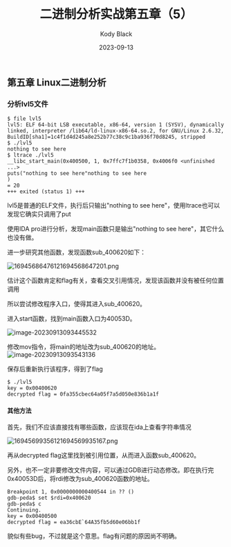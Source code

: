 ﻿---
layout:     post
title:      二进制分析实战第五章（5）
subtitle:   
date:       2023-09-13
author:     Kody Black
header-img: img/post-bg-normal.jpg
catalog: true
tags:
    - CTF
---

## 第五章 Linux二进制分析

### 分析lvl5文件

```
$ file lvl5
lvl5: ELF 64-bit LSB executable, x86-64, version 1 (SYSV), dynamically linked, interpreter /lib64/ld-linux-x86-64.so.2, for GNU/Linux 2.6.32, BuildID[sha1]=1c4f1d4d245a8e252b77c38c9c1ba936f70d8245, stripped
$ ./lvl5
nothing to see here
$ ltrace ./lvl5
__libc_start_main(0x400500, 1, 0x7ffc7f1b0358, 0x4006f0 <unfinished ...>
puts("nothing to see here"nothing to see here
)                                                                      = 20
+++ exited (status 1) +++
```

lvl5是普通的ELF文件，执行后只输出"nothing to see here"，使用ltrace也可以发现它确实只调用了put

使用IDA pro进行分析，发现main函数只是输出"nothing to see here"，其它什么也没有做。

进一步研究其他函数，发现函数sub_400620如下：

![16945686476121694568647201.png](https://fastly.jsdelivr.net/gh/distiny-cool/pictures@main/images/16945686476121694568647201.png)

估计这个函数肯定和flag有关，查看交叉引用情况，发现该函数并没有被任何位置调用

所以尝试修改程序入口，使得其进入sub_400620。

进入start函数，找到main函数入口为40053D。

![image-20230913093445532](C:\Users\24426\AppData\Roaming\Typora\typora-user-images\image-20230913093445532.png)

修改mov指令，将main的地址改为sub_400620的地址。
![image-20230913093543136](C:\Users\24426\AppData\Roaming\Typora\typora-user-images\image-20230913093543136.png)

保存后重新执行该程序，得到了flag

```
$ ./lvl5
key = 0x00400620
decrypted flag = 0fa355cbec64a05f7a5d050e836b1a1f
```

#### 其他方法

首先，我们不应该直接找有哪些函数，应该现在ida上查看字符串情况

![16945699356121694569935167.png](https://fastly.jsdelivr.net/gh/distiny-cool/pictures@main/images/16945699356121694569935167.png)

再从decrypted flag这里找到被引用位置，从而进入函数sub_400620。

另外，也不一定非要修改文件内容，可以通过GDB进行动态修改。即在执行完0x40053D后，将rdi修改为sub_400620函数的地址。

```
Breakpoint 1, 0x0000000000400544 in ?? ()
gdb-peda$ set $rdi=0x400620
gdb-peda$ c
Continuing.
key = 0x00400500
decrypted flag = ea36cbE`64A35fb5d60e06bb1f
```

貌似有些bug，不过就是这个意思。flag有问题的原因尚不明确。

